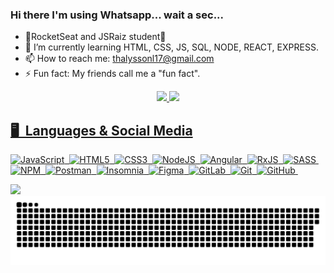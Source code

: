 ### </b>Hi there</b> I'm using Whatsapp... wait a sec...

- 🚀RocketSeat and JSRaiz student🚀
- 🌱 I’m currently learning HTML, CSS, JS, SQL, NODE, REACT, EXPRESS.
- 📫 How to reach me: thalyssonl17@gmail.com
- ⚡ Fun fact: My friends call me a "fun fact".

<div align="center">
  <a href="https://github.com/ThalyssonLeite">
  <img height="145em" src="https://github-readme-stats.vercel.app/api?username=ThalyssonLeite&show_icons=true&theme=radical&include_all_commits=true&count_private=true"/>
  <img height="145em" src="https://github-readme-stats.vercel.app/api/top-langs/?username=franssa01&layout=compact&langs_count=7&theme=midnight-purple"/>
</div>
  
 <div>
   <h2>🖥 &nbsp;Languages & Social Media</h2>
  
  ![JavaScript](https://img.shields.io/badge/javascript-%23323330.svg?style=for-the-badge&logo=javascript&logoColor=%23F7DF1E)&nbsp;
  ![HTML5](https://img.shields.io/badge/html5-%23E34F26.svg?style=for-the-badge&logo=html5&logoColor=white)&nbsp;
  ![CSS3](https://img.shields.io/badge/css3-%231572B6.svg?style=for-the-badge&logo=css3&logoColor=white)&nbsp;
  ![NodeJS](https://img.shields.io/badge/node.js-6DA55F?style=for-the-badge&logo=node.js&logoColor=white)&nbsp;
  ![Angular](https://img.shields.io/badge/angular-%23DD0031.svg?style=for-the-badge&logo=angular&logoColor=white)&nbsp;
  ![RxJS](https://img.shields.io/badge/rxjs-%23B7178C.svg?style=for-the-badge&logo=reactivex&logoColor=white)&nbsp;
  ![SASS](https://img.shields.io/badge/SASS-hotpink.svg?style=for-the-badge&logo=SASS&logoColor=white)&nbsp;
  ![NPM](https://img.shields.io/badge/NPM-%23000000.svg?style=for-the-badge&logo=npm&logoColor=white)&nbsp;
  ![Postman](https://img.shields.io/badge/Postman-FF6C37?style=for-the-badge&logo=postman&logoColor=white)&nbsp;
  ![Insomnia](https://img.shields.io/badge/Insomnia-black?style=for-the-badge&logo=insomnia&logoColor=5849BE)&nbsp;
  ![Figma](https://img.shields.io/badge/figma-%23F24E1E.svg?style=for-the-badge&logo=figma&logoColor=white)&nbsp;
  ![GitLab](https://img.shields.io/badge/gitlab-%23181717.svg?style=for-the-badge&logo=gitlab&logoColor=white)&nbsp;
  ![Git](https://img.shields.io/badge/git-%23F05033.svg?style=for-the-badge&logo=git&logoColor=white)&nbsp;
  ![GitHub](https://img.shields.io/badge/github-%23121011.svg?style=for-the-badge&logo=github&logoColor=white)&nbsp;
  
</div>

  <div> 
  <a href="https://www.linkedin.com/in/thalysson-leite-7238491a3/" target="_blank"><img src="https://img.shields.io/badge/-LinkedIn-%230077B5?style=for-the-badge&logo=linkedin&logoColor=white" target="_blank"></a> 
 </div
    
![Snake animation](https://github.com/franssa01/franssa01/blob/output/github-contribution-grid-snake.svg)
